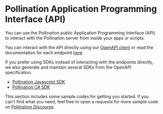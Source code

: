 # Pollination Application Programming Interface (API)

You can use the Pollination public Application Programming Interface (API) to interact with the Pollination server from inside your apps or scripts.

You can interact with the API directly using our [OpenAPI client](https://api.pollination.cloud/docs) or read the documentation for each endpoint [here](https://api.pollination.cloud/redoc).

If you prefer using SDKs instead of interacting with the endpoints directly, we also generate and maintain several SDKs from the OpenAPI specification.

* [Pollination Javascript SDK](https://www.npmjs.com/package/@pollination-solutions/pollination-sdk)
* [Pollination C# SDK](https://www.nuget.org/packages/PollinationSDK)

This section includes some sample codes for getting you started. If you can't find what you need, feel free to open a requests for more sample code on [Pollination Discourse](https://discourse.pollination.solutions/c/scripting/11).
